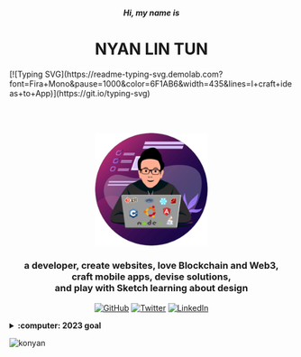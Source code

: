 <h5 align="center">Hi, my name is</h1>
<h1 align="center">NYAN LIN TUN</h1>

<p align="left">
[![Typing SVG](https://readme-typing-svg.demolab.com?font=Fira+Mono&pause=1000&color=6F1AB6&width=435&lines=I+craft+ideas+to+App)](https://git.io/typing-svg)
</p>

<br>
<br>
<p align="center">
 <a href="https://github.com/konyan/konyan">
    <img src="https://raw.githubusercontent.com/konyan/konyan/master/images/profile.png" alt="Logo" width="200" height="auto">
  </a>
  <h3 align="center">
   a developer, create websites, love Blockchain and Web3, <br> craft mobile apps, devise solutions, <br> and play with Sketch learning about design
  </h3>
</p>

<p align="center">
	<a href="https://github.com/konyan"><img src="https://img.shields.io/github/followers/konyan.svg?label=GitHub&style=social" alt="GitHub"></a>
	<a href="https://twitter.com/devkonyan"><img src="https://img.shields.io/twitter/follow/devkonyan?label=Twitter&style=social" alt="Twitter"></a>
	<a href="https://www.linkedin.com/in/nyanlintun"><img src="https://img.shields.io/badge/LinkedIn--_.svg?style=social&logo=linkedin" alt="LinkedIn"></a>
</p>

<details>
  <summary><b>:computer: 2023 goal</b></summary>
  - 🌱 life and work balance
  - 🔭 learn new technology about blockchain and web3
  - 👯 try to start own project and making more open source to contribute community
</details>

<p align="left"> <img src="https://komarev.com/ghpvc/?username=konyan" alt="konyan" /> </p>
